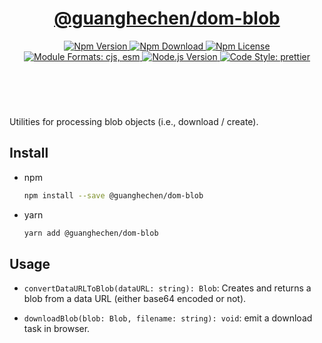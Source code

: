 <header>
  <h1 align="center">
    <a href="https://github.com/guanghechen/react-kit/tree/@guanghechen/dom-blob@2.3.6/packages/dom-blob#readme">@guanghechen/dom-blob</a>
  </h1>
  <div align="center">
    <a href="https://www.npmjs.com/package/@guanghechen/dom-blob">
      <img
        alt="Npm Version"
        src="https://img.shields.io/npm/v/@guanghechen/dom-blob.svg"
      />
    </a>
    <a href="https://www.npmjs.com/package/@guanghechen/dom-blob">
      <img
        alt="Npm Download"
        src="https://img.shields.io/npm/dm/@guanghechen/dom-blob.svg"
      />
    </a>
    <a href="https://www.npmjs.com/package/@guanghechen/dom-blob">
      <img
        alt="Npm License"
        src="https://img.shields.io/npm/l/@guanghechen/dom-blob.svg"
      />
    </a>
    <a href="#install">
      <img
        alt="Module Formats: cjs, esm"
        src="https://img.shields.io/badge/module_formats-cjs%2C%20esm-green.svg"
      />
    </a>
    <a href="https://github.com/nodejs/node">
      <img
        alt="Node.js Version"
        src="https://img.shields.io/node/v/@guanghechen/dom-blob"
      />
    </a>
    <a href="https://github.com/prettier/prettier">
      <img
        alt="Code Style: prettier"
        src="https://img.shields.io/badge/code_style-prettier-ff69b4.svg?style=flat-square"
      />
    </a>
  </div>
</header>
<br/>


Utilities for processing blob objects (i.e., download / create).


## Install

* npm

  ```bash
  npm install --save @guanghechen/dom-blob
  ```

* yarn

  ```bash
  yarn add @guanghechen/dom-blob
  ```

## Usage

* `convertDataURLToBlob(dataURL: string): Blob`: Creates and returns a blob from
  a data URL (either base64 encoded or not).


* `downloadBlob(blob: Blob, filename: string): void`: emit a download task in
  browser.


[homepage]: https://github.com/guanghechen/react-kit/tree/@guanghechen/dom-blob@2.3.6/packages/dom-blob#readme
